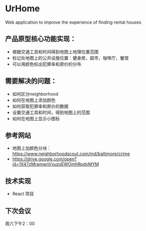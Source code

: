 # UrHome
Web application to improve the experience of finding rental houses


## 产品原型核心功能实现：
- 根据交通工具和时间得到地图上地理位置范围
- 标记处地图上的公共设施位置：健身房，超市，咖啡厅，餐馆
- 可以用颜色标出犯罪率和房价的分布


## 需要解决的问题：
- 如何区分neighborhood
- 如何在地图上添加颜色
- 如何获取犯罪率和房价的数据
- 设置交通工具和时间，得到地图上的范围
- 如何在地图上显示小图标

## 参考网站
- 地图上加颜色分块：https://www.neighborhoodscout.com/md/baltimore/crime
- https://drive.google.com/open?id=1X47zMramwnVvuzsEWOmhRpdyMYM

## 技术实现
- React 项目

## 下次会议
周六下午2：00
